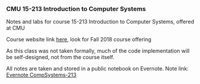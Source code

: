 ### CMU 15-213 Introduction to Computer Systems
Notes and labs for course 15-213 Introduction to Computer Systems, offered at CMU


Course website link [here](http://www.cs.cmu.edu/~./213/index.html), look for Fall 2018 course offering

As this class was not taken formally, much of the code implementation will be self-designed, not from the course itself. 

All notes are taken and stored in a public notebook on Evernote. 
Note link: [Evernote CompSystems-213](https://www.evernote.com/pub/alisonbelow/compsystems-213)